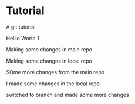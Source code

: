 # Tutorial
A git tutorial

Helllo World 1

Making some changes in main repo

Making some changes in local repo 

SOme more changes from the main repo

I made some changes in the local repo

switched to branch and made some more changes
